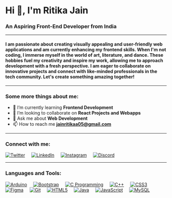 # Hi 👋, I'm Ritika Jain
### An Aspiring Front-End Developer from India

---

#### I am passionate about creating visually appealing and user-friendly web applications and am currently enhancing my frontend skills. When I'm not coding, I immerse myself in the world of art, literature, and dance. These hobbies fuel my creativity and inspire my work, allowing me to approach development with a fresh perspective. I am eager to collaborate on innovative projects and connect with like-minded professionals in the tech community. Let's create something amazing together!

---

### Some more things about me:

- 🌱 I’m currently learning **Frontend Development**
- 👯 I’m looking to collaborate on **React Projects and Webapps**
- 💬 Ask me about **Web Development**
- 📫 How to reach me **jainritikaa05@gmail.com**

---

### Connect with me:
[<img src="https://img.icons8.com/fluency/48/000000/twitter.png" alt="Twitter">](https://twitter.com/jainritikaa05)
&nbsp;&nbsp;&nbsp;
[<img src="https://img.icons8.com/fluency/48/000000/linkedin.png" alt="LinkedIn">](https://linkedin.com/in/jainritikaa)
&nbsp;&nbsp;&nbsp;
[<img src="https://img.icons8.com/fluency/48/000000/instagram.png" alt="Instagram">](https://instagram.com/jainritikaaa)
&nbsp;&nbsp;&nbsp;
[<img src="https://img.icons8.com/fluency/48/000000/discord.png" alt="Discord">](https://discord.gg/ritika0487)

---

### Languages and Tools:
[<img src="https://img.icons8.com/fluency/48/000000/arduino.png" alt="Arduino">](https://www.arduino.cc/)
&nbsp;&nbsp;&nbsp;
[<img src="https://img.icons8.com/fluency/48/000000/bootstrap.png" alt="Bootstrap">](https://getbootstrap.com)
&nbsp;&nbsp;&nbsp;
[<img src="https://img.icons8.com/fluency/48/000000/c.png" alt="C Programming">](https://www.cprogramming.com/)
&nbsp;&nbsp;&nbsp;
[<img src="https://img.icons8.com/fluency/48/000000/cpp.png" alt="C++">](https://www.w3schools.com/cpp/)
&nbsp;&nbsp;&nbsp;
[<img src="https://img.icons8.com/fluency/48/000000/css.png" alt="CSS3">](https://www.w3schools.com/css/)
&nbsp;&nbsp;&nbsp;
[<img src="https://img.icons8.com/fluency/48/000000/figma.png" alt="Figma">](https://www.figma.com/)
&nbsp;&nbsp;&nbsp;
[<img src="https://img.icons8.com/fluency/48/000000/git.png" alt="Git">](https://git-scm.com/)
&nbsp;&nbsp;&nbsp;
[<img src="https://img.icons8.com/fluency/48/000000/html-5.png" alt="HTML5">](https://www.w3.org/html/)
&nbsp;&nbsp;&nbsp;
[<img src="https://img.icons8.com/fluency/48/000000/java.png" alt="Java">](https://www.java.com/)
&nbsp;&nbsp;&nbsp;
[<img src="https://img.icons8.com/fluency/48/000000/javascript.png" alt="JavaScript">](https://developer.mozilla.org/en-US/docs/Web/JavaScript)
&nbsp;&nbsp;&nbsp;
[<img src="https://img.icons8.com/fluency/48/000000/mysql.png" alt="MySQL">](https://www.mysql.com/)
